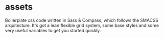 assets
======

Boilerplate css code written in Sass &amp; Compass, which follows the SMACSS arquitecture. It's got a lean flexible grid system, some base styles and some very useful variables to get you started quickly.
